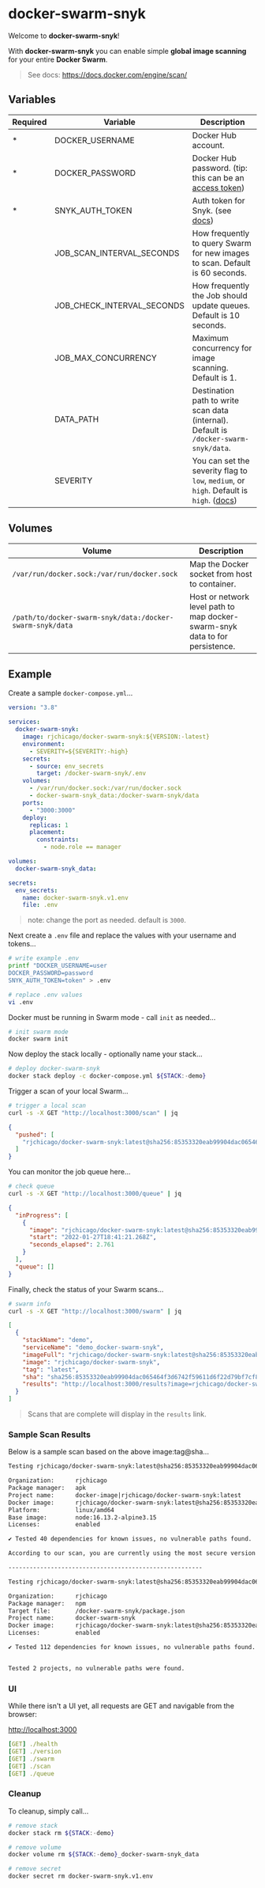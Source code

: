# docker-swarm-snyk

Welcome to **docker-swarm-snyk**!

With **docker-swarm-snyk** you can enable simple **global image scanning** for your entire **Docker Swarm**.
> See docs: <https://docs.docker.com/engine/scan/>

## Variables

| Required | Variable                          | Description                                                                           |
|----------|-----------------------------------|---------------------------------------------------------------------------------------|
|    *     | DOCKER_USERNAME                   | Docker Hub account.                                                                   |
|    *     | DOCKER_PASSWORD                   | Docker Hub password. (tip: this can be an <a href="https://docs.docker.com/docker-hub/access-tokens/">access token</a>) |
|    *     | SNYK_AUTH_TOKEN                   | Auth token for Snyk. (see <a href="https://docs.snyk.io/tutorials/amazon-web-services/aws-code-suite/snyk-security/create-account-and-obtain-a-token">docs</a>)                    |
|          | JOB_SCAN_INTERVAL_SECONDS  | How frequently to query Swarm for new images to scan. Default is 60 seconds.     |
|          | JOB_CHECK_INTERVAL_SECONDS | How frequently the Job should update queues. Default is 10 seconds.              |
|          | JOB_MAX_CONCURRENCY   | Maximum concurrency for image scanning. Default is 1.                                 |
|          | DATA_PATH             | Destination path to write scan data (internal). Default is `/docker-swarm-snyk/data`.       |
|          | SEVERITY              | You can set the severity flag to `low`, `medium`, or `high`. Default is `high`. (<a href="https://docs.docker.com/engine/scan/#limiting-the-level-of-vulnerabilities-displayed">docs</a>) |

## Volumes

| Volume                                        | Description                                                               |
|-----------------------------------------------|---------------------------------------------------------------------------|
| `/var/run/docker.sock:/var/run/docker.sock`   | Map the Docker socket from host to container.                             |
| `/path/to/docker-swarm-snyk/data:/docker-swarm-snyk/data` | Host or network level path to map docker-swarm-snyk data to for persistence.    |

## Example

Create a sample `docker-compose.yml`...

``` yml
version: "3.8"

services:
  docker-swarm-snyk:
    image: rjchicago/docker-swarm-snyk:${VERSION:-latest}
    environment:
      - SEVERITY=${SEVERITY:-high}
    secrets:
      - source: env_secrets
        target: /docker-swarm-snyk/.env
    volumes:
      - /var/run/docker.sock:/var/run/docker.sock
      - docker-swarm-snyk_data:/docker-swarm-snyk/data
    ports:
      - "3000:3000"
    deploy:
      replicas: 1
      placement:
        constraints:
          - node.role == manager

volumes:
  docker-swarm-snyk_data:

secrets:
  env_secrets:
    name: docker-swarm-snyk.v1.env
    file: .env
```

> note: change the port as needed. default is `3000`.

Next create a `.env` file and replace the values with your username and tokens...

``` sh
# write example .env
printf "DOCKER_USERNAME=user
DOCKER_PASSWORD=password
SNYK_AUTH_TOKEN=token" > .env

# replace .env values
vi .env
```

Docker must be running in Swarm mode - call `init` as needed...

``` sh
# init swarm mode
docker swarm init
```

Now deploy the stack locally - optionally name your stack...

``` sh
# deploy docker-swarm-snyk
docker stack deploy -c docker-compose.yml ${STACK:-demo}
```

Trigger a scan of your local Swarm...

``` sh
# trigger a local scan
curl -s -X GET "http://localhost:3000/scan" | jq
```

``` json
{
  "pushed": [
    "rjchicago/docker-swarm-snyk:latest@sha256:85353320eab99904dac065464f3d6742f59611d6f22d79bf7cf8df3b1fa6a7c5"
  ]
}
```

You can monitor the job queue here...

``` sh
# check queue
curl -s -X GET "http://localhost:3000/queue" | jq
```

``` json
{
  "inProgress": [
    {
      "image": "rjchicago/docker-swarm-snyk:latest@sha256:85353320eab99904dac065464f3d6742f59611d6f22d79bf7cf8df3b1fa6a7c5",
      "start": "2022-01-27T18:41:21.268Z",
      "seconds_elapsed": 2.761
    }
  ],
  "queue": []
}
```

Finally, check the status of your Swarm scans...

``` sh
# swarm info
curl -s -X GET "http://localhost:3000/swarm" | jq
```

``` json
[
  {
    "stackName": "demo",
    "serviceName": "demo_docker-swarm-snyk",
    "imageFull": "rjchicago/docker-swarm-snyk:latest@sha256:85353320eab99904dac065464f3d6742f59611d6f22d79bf7cf8df3b1fa6a7c5",
    "image": "rjchicago/docker-swarm-snyk",
    "tag": "latest",
    "sha": "sha256:85353320eab99904dac065464f3d6742f59611d6f22d79bf7cf8df3b1fa6a7c5",
    "results": "http://localhost:3000/results?image=rjchicago/docker-swarm-snyk:latest@sha256:85353320eab99904dac065464f3d6742f59611d6f22d79bf7cf8df3b1fa6a7c5"
  }
]
```

> Scans that are complete will display in the `results` link.

### Sample Scan Results

Below is a sample scan based on the above image:tag@sha...

``` txt
Testing rjchicago/docker-swarm-snyk:latest@sha256:85353320eab99904dac065464f3d6742f59611d6f22d79bf7cf8df3b1fa6a7c5...

Organization:      rjchicago
Package manager:   apk
Project name:      docker-image|rjchicago/docker-swarm-snyk:latest
Docker image:      rjchicago/docker-swarm-snyk:latest@sha256:85353320eab99904dac065464f3d6742f59611d6f22d79bf7cf8df3b1fa6a7c5
Platform:          linux/amd64
Base image:        node:16.13.2-alpine3.15
Licenses:          enabled

✔ Tested 40 dependencies for known issues, no vulnerable paths found.

According to our scan, you are currently using the most secure version of the selected base image

-------------------------------------------------------

Testing rjchicago/docker-swarm-snyk:latest@sha256:85353320eab99904dac065464f3d6742f59611d6f22d79bf7cf8df3b1fa6a7c5...

Organization:      rjchicago
Package manager:   npm
Target file:       /docker-swarm-snyk/package.json
Project name:      docker-swarm-snyk
Docker image:      rjchicago/docker-swarm-snyk:latest@sha256:85353320eab99904dac065464f3d6742f59611d6f22d79bf7cf8df3b1fa6a7c5
Licenses:          enabled

✔ Tested 112 dependencies for known issues, no vulnerable paths found.


Tested 2 projects, no vulnerable paths were found.
```

### UI

While there isn't a UI yet, all requests are GET and navigable from the browser:

<http://localhost:3000>

``` yml
[GET] ./health
[GET] ./version
[GET] ./swarm
[GET] ./scan
[GET] ./queue
```

### Cleanup

To cleanup, simply call...

``` sh
# remove stack
docker stack rm ${STACK:-demo}

# remove volume
docker volume rm ${STACK:-demo}_docker-swarm-snyk_data

# remove secret
docker secret rm docker-swarm-snyk.v1.env
```

